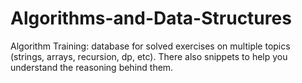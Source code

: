 # Algorithms-and-Data-Structures
Algorithm Training: database for solved exercises on multiple topics (strings, arrays, recursion, dp, etc). There also snippets to help you understand the reasoning behind them. 

